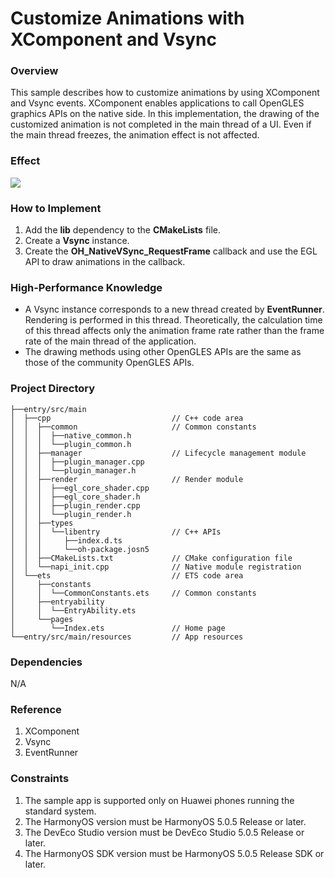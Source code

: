 
# Customize Animations with XComponent and Vsync

### Overview
This sample describes how to customize animations by using XComponent and Vsync events. XComponent enables applications to call OpenGLES graphics APIs on the native side. In this implementation, the drawing of the customized animation is not completed in the main thread of a UI. Even if the main thread freezes, the animation effect is not affected.

### Effect

![](screenshots/device/XComponentVsync.gif)

### How to Implement
1. Add the **lib** dependency to the **CMakeLists** file.
2. Create a **Vsync** instance.
3. Create the **OH_NativeVSync_RequestFrame** callback and use the EGL API to draw animations in the callback.

### High-Performance Knowledge

- A Vsync instance corresponds to a new thread created by **EventRunner**. Rendering is performed in this thread. Theoretically, the calculation time of this thread affects only the animation frame rate rather than the frame rate of the main thread of the application.
- The drawing methods using other OpenGLES APIs are the same as those of the community OpenGLES APIs.
### Project Directory

```
├──entry/src/main
│  ├──cpp                           // C++ code area
│  │  ├──common                     // Common constants
│  │  │  ├──native_common.h
│  │  │  └──plugin_common.h                
│  │  ├──manager                    // Lifecycle management module
│  │  │  ├──plugin_manager.cpp
│  │  │  └──plugin_manager.h
│  │  ├──render                     // Render module
│  │  │  ├──egl_core_shader.cpp
│  │  │  ├──egl_core_shader.h
│  │  │  ├──plugin_render.cpp
│  │  │  └──plugin_render.h
│  │  ├──types
│  │  │  └──libentry                // C++ APIs
│  │  │     ├──index.d.ts                        
│  │  │     └──oh-package.josn5                 
│  │  ├──CMakeLists.txt             // CMake configuration file
│  │  └──napi_init.cpp              // Native module registration
│  └──ets                           // ETS code area
│     ├──constants
│     │  └──CommonConstants.ets     // Common constants 
│     ├──entryability
│     │  └──EntryAbility.ets       
│     └──pages
│        └──Index.ets               // Home page
└──entry/src/main/resources         // App resources
```

### Dependencies

N/A

### Reference

1. XComponent
2. Vsync
3. EventRunner

### Constraints

1. The sample app is supported only on Huawei phones running the standard system.
2. The HarmonyOS version must be HarmonyOS 5.0.5 Release or later.
3. The DevEco Studio version must be DevEco Studio 5.0.5 Release or later.
4. The HarmonyOS SDK version must be HarmonyOS 5.0.5 Release SDK or later.

